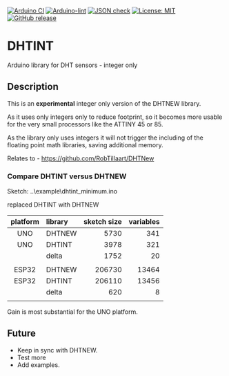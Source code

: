 
[![Arduino CI](https://github.com/RobTillaart/DHTINT/workflows/Arduino%20CI/badge.svg)](https://github.com/marketplace/actions/arduino_ci)
[![Arduino-lint](https://github.com/RobTillaart/DHTINT/actions/workflows/arduino-lint.yml/badge.svg)](https://github.com/RobTillaart/DHTINT/actions/workflows/arduino-lint.yml)
[![JSON check](https://github.com/RobTillaart/DHTINT/actions/workflows/jsoncheck.yml/badge.svg)](https://github.com/RobTillaart/DHTINT/actions/workflows/jsoncheck.yml)
[![License: MIT](https://img.shields.io/badge/license-MIT-green.svg)](https://github.com/RobTillaart/DHTINT/blob/master/LICENSE)
[![GitHub release](https://img.shields.io/github/release/RobTillaart/DHTINT.svg?maxAge=3600)](https://github.com/RobTillaart/DHTINT/releases)


# DHTINT

Arduino library for DHT sensors - integer only


## Description

This is an **experimental** integer only version of the DHTNEW library.

As it uses only integers only to reduce footprint, so it becomes more 
usable for the very small processors like the ATTINY 45 or 85. 

As the library only uses integers it will not trigger the including of 
the floating point math libraries, saving additional memory.

Relates to - https://github.com/RobTillaart/DHTNew


### Compare DHTINT versus DHTNEW

Sketch: ..\example\dhtint_minimum.ino

replaced DHTINT with DHTNEW


| platform | library | sketch size | variables |
|:--------:|:--------|------------:|----------:|
|  UNO     | DHTNEW  |        5730 |       341 |
|  UNO     | DHTINT  |        3978 |       321 |
|          | delta   |        1752 |        20 |
|          |         |             |           |
|  ESP32   | DHTNEW  |      206730 |     13464 |
|  ESP32   | DHTINT  |      206110 |     13456 |
|          | delta   |         620 |         8 |
|          |         |             |           |


Gain is most substantial for the UNO platform.


## Future

- Keep in sync with DHTNEW.
- Test more
- Add examples.


